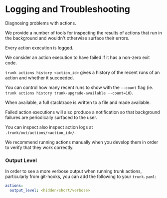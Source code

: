 # Logging and Troubleshooting

Diagnosing problems with actions.

We provide a number of tools for inspecting the results of actions that run in the background and wouldn't otherwise surface their errors.

Every action execution is logged.

We consider an action execution to have failed if it has a non-zero exit code.

`trunk actions history <action_id>` gives a history of the recent runs of an action and whether it succeeded.

You can control how many recent runs to show with the `--count` flag (ie. `trunk actions history trunk-upgrade-available --count=10`).

When available, a full stacktrace is written to a file and made available.

Failed action executions will also produce a notification so that background failures are periodically surfaced to the user.

You can inspect also inspect action logs at `.trunk/out/actions/<action_id>/`.

We recommend running actions manually when you develop them in order to verify that they work correctly.

### Output Level

In order to see a more verbose output when running trunk actions, particularly from git-hooks, you can add the following to your `trunk.yaml`:

```yaml
actions:
  output_level: <hidden/short/verbose>
```
